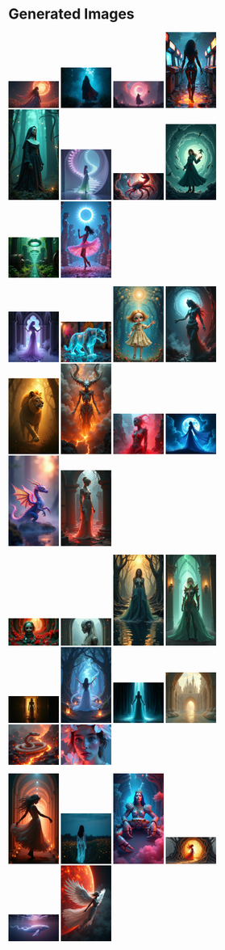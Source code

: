 # Generated Images



<img src="2025_07_24_01.png" width="100"/> <img src="2025_07_24_02.png" width="100"/> <img src="2025_07_24_03.png" width="100"/> <img src="2025_07_24_04.png" width="100"/> <img src="2025_07_24_05.png" width="100"/> <img src="2025_07_24_06.png" width="100"/> <img src="2025_07_24_07.png" width="100"/> <img src="2025_07_24_08.png" width="100"/> <img src="2025_07_24_09.png" width="100"/> <img src="2025_07_24_10.png" width="100"/>

<img src="2025_07_24_11.png" width="100"/> <img src="2025_07_24_12.png" width="100"/> <img src="2025_07_24_13.png" width="100"/> <img src="2025_07_24_14.png" width="100"/> <img src="2025_07_24_15.png" width="100"/> <img src="2025_07_24_16.png" width="100"/> <img src="2025_07_24_17.png" width="100"/> <img src="2025_07_24_18.png" width="100"/> <img src="2025_07_24_19.png" width="100"/> <img src="2025_07_24_20.png" width="100"/>

<img src="2025_07_24_21.png" width="100"/> <img src="2025_07_24_22.png" width="100"/> <img src="2025_07_24_23.png" width="100"/> <img src="2025_07_24_24.png" width="100"/> <img src="2025_07_24_25.png" width="100"/> <img src="2025_07_24_26.png" width="100"/> <img src="2025_07_24_27.png" width="100"/> <img src="2025_07_24_28.png" width="100"/> <img src="2025_07_24_29.png" width="100"/> <img src="2025_07_24_30.png" width="100"/>

<img src="2025_07_24_31.png" width="100"/> <img src="2025_07_24_32.png" width="100"/> <img src="2025_07_24_33.png" width="100"/> <img src="2025_07_24_34.png" width="100"/> <img src="2025_07_24_35.png" width="100"/> <img src="2025_07_24_36.png" width="100"/>